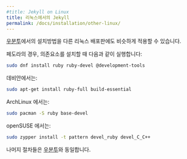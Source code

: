 ```yaml
---
#title: Jekyll on Linux
title: 리눅스에서의 Jekyll
permalink: /docs/installation/other-linux/
---
```

<!--
Installation on other Linux distributions works similarly as on [Ubuntu](../ubuntu/).
-->
[우분투](../ubuntu/)에서의 설치방법을 다른 리눅스 배포판에도 비슷하게 적용할 수 있습니다.

<!--
On Fedora, the dependencies can be installed as follows:
-->
페도라의 경우, 의존요소를 설치할 때 다음과 같이 실행합니다:

```sh
sudo dnf install ruby ruby-devel @development-tools
```

<!--
On Debian:
-->
데비안에서는:

```sh
sudo apt-get install ruby-full build-essential
```

<!--
On ArchLinux:
-->
ArchLinux 에서는:

```sh
sudo pacman -S ruby base-devel
```

<!--
On openSUSE:
-->
openSUSE 에서는:

```sh
sudo zypper install -t pattern devel_ruby devel_C_C++
```

<!--
The rest works the same as on [Ubuntu](../ubuntu/).
-->
나머지 절차들은 [우분투](../ubuntu/)와 동일합니다.
